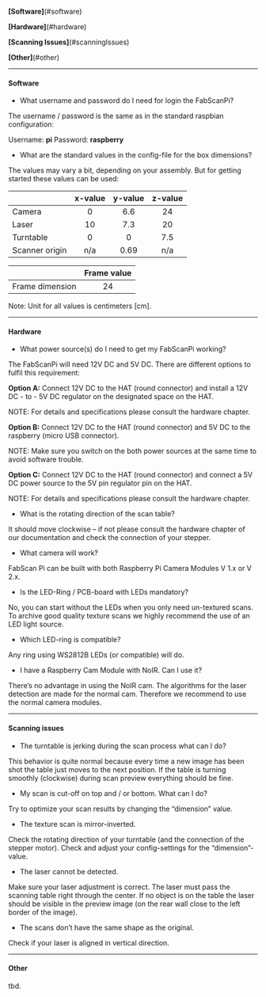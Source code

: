 **[Software]**(#software)

**[Hardware]**(#hardware)

**[Scanning Issues]**(#scanningIssues)

**[Other]**(#other)

------

#### Software<a name="software"></a>

- What username and password do I need for login the FabScanPi?

The username / password is the same as in the standard raspbian configuration: 

Username: **pi**
Password: **raspberry**



- What are the standard values in the config-file for the box dimensions?

The values may vary a bit, depending on your assembly. But for getting started these values can be used:


|                | x-value | y-value | z-value |
| -------------- | :-----: | :-----: | :-----: |
| Camera         |    0    |   6.6   |   24    |
| Laser          |   10    |   7.3   |   20    |
| Turntable      |    0    |    0    |   7.5   |
| Scanner origin |   n/a   |  0.69   |   n/a   |

|                 | Frame value |
| --------------- | :---------: |
| Frame dimension |     24      |

Note: Unit for all values is centimeters [cm].



------

#### Hardware<a name="hardware"></a>

-  What power source(s) do I need to get my FabScanPi working?

The FabScanPi will need 12V DC and 5V DC. There are different options to fulfil this requirement:



**Option A:** Connect 12V DC to the HAT (round connector) and install a 12V DC - to - 5V DC regulator on the designated space on the HAT. 

NOTE: For details and specifications please consult the hardware chapter.



**Option B:** Connect 12V DC to the HAT (round connector) and 5V DC to the raspberry (micro USB 								connector). 

NOTE: Make sure you switch on the both power sources at the same time to avoid software trouble.



**Option C:** Connect 12V DC to the HAT (round connector) and connect a 5V DC power source to the 5V pin regulator pin on the HAT. 

NOTE: For details and specifications please consult the hardware chapter.



- What is the rotating direction of the scan table?

It should move clockwise – if not please consult the hardware chapter of our documentation and check the connection of your stepper.



- What camera will work?

FabScan Pi can be built with both Raspberry Pi Camera Modules V 1.x or V 2.x.



- Is the LED-Ring / PCB-board with LEDs mandatory?

No, you can start without the LEDs when you only need un-textured scans. To archive good quality texture scans we highly recommend the use of an LED light source.



- Which LED-ring is compatible?

Any ring using WS2812B LEDs (or compatible) will do.



- I have a Raspberry Cam Module with NoIR. Can I use it?

There’s no advantage in using the NoIR cam. The algorithms for the laser detection are made for 
the normal cam. Therefore we recommend to use the normal camera modules.



------

#### Scanning issues<a name="scanningIssues"></a>

- The turntable is jerking during the scan process what can I do?

This behavior is quite normal because every time a new image has been shot the table just moves to the next position. If the table is turning smoothly (clockwise) during scan preview everything should be fine.



- My scan is cut-off on top and / or bottom. What can I do?

Try to optimize your scan results by changing the “dimension” value.



- The texture scan is mirror-inverted.

Check the rotating direction of your turntable (and the connection of the stepper motor). Check and adjust your config-settings for the “dimension”-value.



- The laser cannot be detected.

Make sure your laser adjustment is correct. The laser must pass the scanning table right through the center. If no object is on the table the laser should be visible in the preview image (on the rear wall close to the left border of the image).



- The scans don’t have the same shape as the original.

Check if your laser is aligned in vertical direction.



------

#### Other<a name="other"></a>

tbd.
